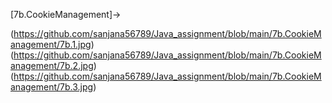 [7b.CookieManagement]->

(https://github.com/sanjana56789/Java_assignment/blob/main/7b.CookieManagement/7b.1.jpg)
(https://github.com/sanjana56789/Java_assignment/blob/main/7b.CookieManagement/7b.2.jpg)
(https://github.com/sanjana56789/Java_assignment/blob/main/7b.CookieManagement/7b.3.jpg)
